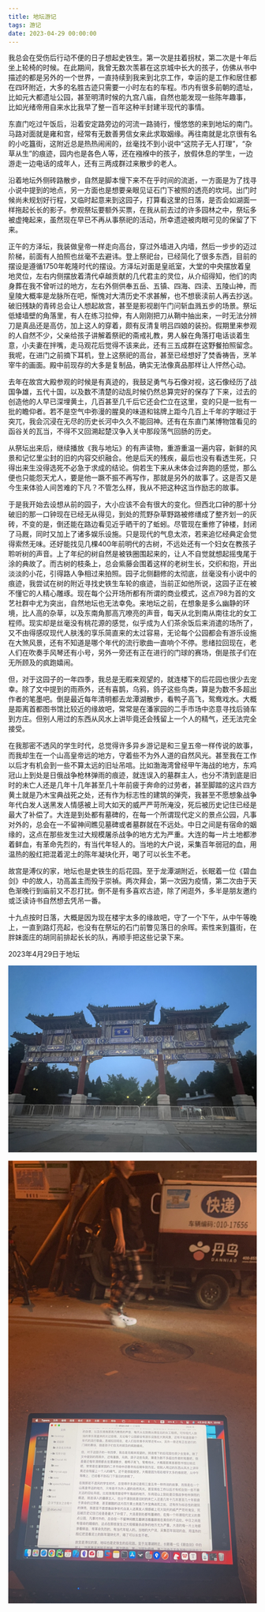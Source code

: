 ```yaml
---
title: 地坛游记
tags: 游记
date: 2023-04-29 00:00:00
---
```



我总会在受伤后行动不便的日子想起史铁生。第一次是拄着拐杖，第二次是十年后坐上轮椅的时候。在此期间，我曾无数次羡慕在这京城中长大的孩子，仿佛从书中描述的都是另外的一个世界，一直持续到我来到北京工作，幸运的是工作和居住都在四环附近，大多的名胜古迹只需要一小时左右的车程。市内有很多前朝的遗址，比如元大都遗址公园，甚至明清时候的九宫八庙，自然也能发现一些陈年趣事， 比如光绪帝用自来水比我早了整一百年这种半封建半现代的事情。

东直门吃过午饭后，沿着安定路旁边的河流一路骑行，慢悠悠的来到地坛的南门。马路对面就是雍和宫，经常有无数善男信女来此求取姻缘。再往南就是北京很有名的小吃簋街，这附近总是热热闹闹的，丝毫找不到小说中“这院子无人打理”，“杂草从生”的痕迹，园内也是各色人等，还在襁褓中的孩子，放假休息的学生，一边游走一边电话的成年人，还有三两成群过来散步的老人。

<!--more-->

沿着地坛外侧砖路散步，自然是脚本慢下来不在乎时间的流逝，一方面是为了找寻小说中提到的地点，另一方面也是想要亲眼见证石门下被照的透亮的坎坷。出门时候尚未规划好行程，又临时起意来到这园子，打算看这里的日落，是否会如湖面一样拖起长长的影子。参观祭坛要额外买票，在我从前去过的许多园林之中，祭坛多被虚掩起来，虽然现在早已不再从事祭祀的活动，所幸遗迹被肉眼可见的保留了下来。

正午的方泽坛，我装做皇帝一样走向高台，穿过外墙进入内墙，然后一步步的迈过阶梯，前面有人拍照也丝毫不去避讳。登上祭祀台，已经简化了很多东西，目前的摆设是遵循1750年乾隆时代的摆设。方泽坛对面是皇祇室，大堂的中央摆放着皇地灵位，左右内侧摆放着清代卓越贡献的几代君主的灵位，从介绍得知，他们的肉身葬在我不曾听过的地方，左右外侧供奉五岳、五镇、四海、四渎、五陵山神，而皇陵大概率是龙脉所在吧，惭愧对大清历史不求甚解，也不想亵渎前人再去抄送。破旧残缺的青砖总会让人想起故宫，甚至是影视剧午门问斩血溅五步的场景。祭坛低矮墙壁的角落里，有人在练习拉伸，有人刚刚把刀从鞘中抽出来，一时无法分辨刀是真品还是高仿，加上这人的穿着，颇有反清复明吕四娘的装扮。假期里来参观的人自然不少，父亲给孩子讲解着祭祀的斋戒礼教，男人躲在角落打电话谈着生意，小夫妻在拌嘴，走马观花后觉得不该来此，还有三五成群在这野餐拍照留念。我呢，在进门之前摘下耳机，登上这祭祀的高台，甚至已经想好了焚香祷告，烹羊宰牛的画面。殿中前现存的大多是复制品，确实无法像真品那样让人怦然心动。

去年在故宫大殿参观的时候是有真迹的，我鼓足勇气与石像对视，这石像经历了战国争雄，五代十国，以及数不清楚的动乱时候仍然总算完好的保存了下来，过去的创造他的人早已深埋黄土，几百甚至几千后它还会伫立在这里，变的只是一批有一批的瞻仰者。若不是空气中弥漫的腥臭的味道和铭牌上距今几百上千年的字眼过于突兀，我会沉浸在无尽的历史长河中久久不能回神。还有在东直门某博物馆看见的函谷关的瓦当，不得不又回溯起楚汉争入关中那段荡气回肠的历史。

从祭坛出来后，继续播放《我与地坛》的有声读物，重游重温一遍内容，新鲜的风景和记忆里尘封的旧的内容交织融合。他是后天的残疾，最后也没有看透生死，只得出来生没得选死不必急于求成的结论。倘若生下来从未体会过奔跑的感觉，那么便也只能怨天尤人，要是他一蹶不振不再写作，那就是另外的故事了。这是否又是今生来体验人间苦难的下凡？不管怎么样，我从不把这种这当作励志的故事。

于是我开始去设想从前的园子，大小应该不会有很大的变化。但西北口钟的那十分破旧的那一口钟现在已经无从得见，到处的荒野杂草野路被修缮成了整齐划一的灰砖，不变的是，倒还能在路边看见近乎晒干的了蚯蚓。尽管现在重修了钟楼，封闭了马厩，同时又加上了诸多娱乐设施。只是现代的气息太浓，若来追忆经典定会觉得索然无味。还好能找见几棵400年前明代的古树，不远处还有一个妇女在教孩子聆听树的声音。上了年纪的树自然是被铁圈围起来的，让人不自觉就想起摇曳尾于涂的典故了。而古树的枝条上，总会紫藤会围着这样的老树生长，交织和抱，开出淡淡的小花，引得路人争相过来拍照。园子北侧翻修的太彻底，丝毫没有小说中的痕迹，我尝试在树的附近寻找史铁生车轮的痕迹，当前正如他所说，这园子正在被不懂它的人精心雕琢。现在每个公开场所都有所谓的商业模式，这点798为首的文艺社群中尤为突出，自然地坛也无法幸免。来地坛之前，在想象是多么幽静的环境，比人高的杂草，以及东南角那高亢嘹亮的声音，每天从北到南从南往北的女工程师。现实却是丝毫没有桃花源的感觉，似乎成为人们茶余饭后来消遣的场所了，又不由得感叹现代人肤浅的享乐简直来的太过容易，无论每个公园都会有游乐设施在大煞风景，还有不知道是哪个年代的流行歌曲一直响个不停。思绪拉回现在，老人们在吹奏手风琴还有小号，另外一旁还有正在进行的门球的赛场，倒是孩子们在无所顾及的疯跑嬉闹。

但，对于这园子的一年四季，我总是无暇来观望的，就连楼下的后花园也很少去宠幸。除了文中提到的雨燕外，还有喜鹊，乌鸦，鸽子这些鸟类，算是为数不多超出作者的笔墨吧。倒是最近每年清明都去龙潭湖散步，看鸭子高飞，鸳鸯戏水。大概是距离首都图书馆比较近的缘故吧，常常是在潘家园的二手市场中恣意寻找后骑车到方庄。但别人用过的东西从风水上讲毕竟还会残留上一个人的精气，还无法完全接受。

在我那密不透风的学生时代，总觉得许多异乡游记是和三皇五帝一样传说的故事，而我却生在一个山高皇帝远的地方，守着些不为外人道的自然风光。甚至我在工作以后才有机会到一些不算太远的旧址吊唁。比如渤海湾曾经甲午海战的地方，东鸡冠山上到处是日俄战争枪林弹雨的痕迹，就连误入的墓群主人，也分不清到底是旧时的未亡人还是几年十几年甚至几十年前疲于奔命的过劳者，甚至脚踏的这片四方黄土就是乃木宝典战死之处，还有作为标志性的建筑的弹壳，我甚至不愿想象战争年代白发人送黑发人情感被上司大如天的威严严苛所淹没，死后被历史记住已经是最大了补偿了。大连是到处都有墓碑的，在每一个所谓现代定义的景点公园，凡事对外的，总会在一不留神间瞧见墓碑或者墓群就在不远处。中日之间是有宿命的姻缘的，这点在那些发生过大规模屠杀战争的地方尤为严重。大连的每一片土地都渗着鲜血，有革命先烈的，有当代年轻人的。当地的大户说，采集百年弱冠的血，用温热的殷红把混着泥土的陈年凝块化开，喝了可以长生不老。

故宫是溥仪的家，地坛也是史铁生的后花园。至于龙潭湖附近，长眠着一位《碧血剑》中的故人，功高盖主而殁于崇禎。两次拜会，第一次因为疫情，第二次由于天色渐晚行到庙前又不忍打扰。倒不是有多喜欢古迹，除了闲逛外，多半是朋友邀约或泛读诗书自然想去凭吊一番。

十九点按时日落，大概是因为现在楼宇太多的缘故吧，守了一个下午，从中午等晚上，一直到路灯亮起，也没有在祭坛的石门前瞥见落日的余晖。索性来到簋街，在胖妹面庄的胡同前排起长长的队，再顺手把这些记录下来。


2023年4月29日于地坛

![地坛西门](https://raw.githubusercontent.com/Xu-Hardy/image-host/master/naimukdehun.jpg)

![街边写文](https://raw.githubusercontent.com/Xu-Hardy/image-host/master/jiepian.jpg)